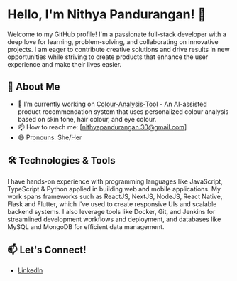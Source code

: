 # Hello, I'm Nithya Pandurangan! 👋

Welcome to my GitHub profile! I'm a passionate full-stack developer with a deep love for learning, problem-solving, and collaborating on innovative projects. I am eager to contribute creative solutions and drive results in new opportunities while striving to create products that enhance the user experience and make their lives easier.

## 🚀 About Me

- 🔭 I’m currently working on [Colour-Analysis-Tool](https://github.com/nithyapandurangan/colour-analysis-tool) - An AI-assisted product recommendation system that uses personalized colour analysis based on skin tone, hair colour, and eye colour.
- 📫 How to reach me: [nithyapandurangan.30@gmail.com]
- 😄 Pronouns: She/Her

## 🛠️ Technologies & Tools
I have hands-on experience with programming languages like JavaScript, TypeScript & Python applied in building web and mobile applications. My work spans frameworks such as ReactJS, NextJS, NodeJS, React Native, Flask and Flutter, which I've used to create responsive UIs and scalable backend systems. I also leverage tools like Docker, Git, and Jenkins for streamlined development workflows and deployment, and databases like MySQL and MongoDB for efficient data management.

## 📫 Let's Connect!

- [LinkedIn](www.linkedin.com/in/nithya-pandurangan)
